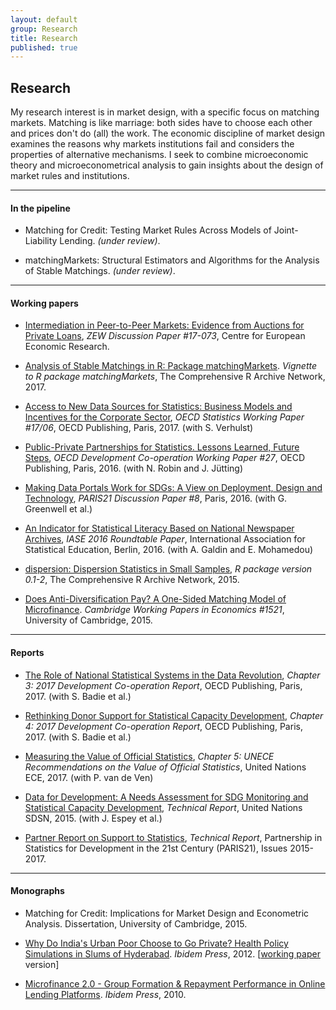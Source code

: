 ```yaml
---
layout: default
group: Research
title: Research
published: true
---
```




## Research

My research interest is in market design, with a specific focus on matching markets. Matching is like marriage: both sides have to choose each other and prices don't do (all) the work. The economic discipline of market design examines the reasons why markets institutions fail and considers the properties of alternative mechanisms. I seek to combine microeconomic theory and microeconometrical analysis to gain insights about the design of market rules and institutions.

***

#### In the pipeline

- Matching for Credit: Testing Market Rules Across Models of Joint-Liability Lending. *(under review)*.

- matchingMarkets: Structural Estimators and Algorithms for the Analysis of Stable Matchings. *(under review)*. <!-- [matchingMarkets: Structural Estimators and Algorithms for the Analysis of Stable Matchings](https://cran.r-project.org/web/packages/matchingMarkets/matchingMarkets.pdf), R package version 0.3-3, The Comprehensive R Archive Network, 2015.-->


***

#### Working papers

- [Intermediation in Peer-to-Peer Markets: Evidence from Auctions for Private Loans](https://www.econstor.eu/bitstream/10419/172525/1/1009650815.pdf), *ZEW Discussion Paper \#17-073*, Centre for European Economic Research.

- [Analysis of Stable Matchings in R: Package matchingMarkets](https://cran.r-project.org/web/packages/matchingMarkets/vignettes/matching.pdf). *Vignette to R package matchingMarkets*, The Comprehensive R Archive Network, 2017. <!-- The `matchingMarkets` package contains `R` and `C++` code for the estimation of structural models that correct for the sample selection bias of observed outcomes in matching markets. Matching is concerned with who transacts with whom, and how. For example, who works at which job, which students go to which school, who forms a workgroup with whom, and so on. The empirical analysis of matching markets is naturally subject to sample selection problems.  If agents match assortatively on characteristics unobserved to the analyst but correlated with both the exogenous variable and the outcome of interest, regression estimates will generally be biased. The package further implements matching algorithms such as the deferred-acceptance algorithm for college admissions, the top-trading-cycles algorithm for house allocation and a partitioning linear program for the roommates problem. -->

<!-- - [matchingMarkets: Structural Estimators and Algorithms for the Analysis of Stable Matchings](http://cran.r-project.org/package=matchingMarkets), *R package version 0.3-3*, The Comprehensive R Archive Network, 2017. -->

- [Access to New Data Sources for Statistics: Business Models and Incentives for the Corporate Sector](http://www.oecd-ilibrary.org/economics/access-to-new-data-sources-for-statistics_9a1fa77f-en), *OECD Statistics Working Paper #17/06*, OECD Publishing, Paris, 2017. (with S. Verhulst)    
  
- [Public-Private Partnerships for Statistics. Lessons Learned, Future Steps](http://www.oecd-ilibrary.org/development/public-private-partnerships-for-statistics-lessons-learned-future-steps_5jm3nqp1g8wf-en), *OECD Development Co-operation Working Paper #27*, OECD Publishing, Paris, 2016. (with N. Robin and J. Jütting)    

- [Making Data Portals Work for SDGs: A View on Deployment, Design and Technology](http://www.paris21.org/sites/default/files/Paper_on_Data_Portals%20wcover_WEB.pdf), *PARIS21 Discussion Paper #8*, Paris, 2016. (with G. Greenwell et al.)

- [An Indicator for Statistical Literacy Based on National Newspaper Archives](http://iase-web.org/documents/papers/rt2016/Klein.pdf), *IASE 2016 Roundtable Paper*, International Association for Statistical Education, Berlin, 2016. (with A. Galdin and E. Mohamedou)

- [dispersion: Dispersion Statistics in Small Samples](https://github.com/thiloklein/dispersion), *R package version 0.1-2*, The Comprehensive R Archive Network, 2015.

- [Does Anti-Diversification Pay? A One-Sided Matching Model of Microfinance](https://ideas.repec.org/p/cam/camdae/1521.html). *Cambridge Working Papers in Economics \#1521*, University of Cambridge, 2015. <!--  In many economic situations, market participation requires that agents form groups subject to exogenous rules. Consider a microfinance institution that decides on rules for diversifying borrower groups in terms of their exposure to income shocks. Such rules affect group repayment by influencing both who matches with whom (direct effect) and who participates in the market (participation). I develop the key trade-off for conflicting predictions of extant theoretical models and estimate both effects separately. Group formation creates an endogeneity problem, but a matching model exploits the exogenous variation from counterfactual groups. I find that while diversification has no participation effect it has a significant positive direct effect. -->

***

#### Reports

- [The Role of National Statistical Systems in the Data Revolution](http://www.oecd-ilibrary.org/development/development-co-operation-report-2017_dcr-2017-en), *Chapter 3: 2017 Development Co-operation Report*, OECD Publishing, Paris, 2017. (with S. Badie et al.)

- [Rethinking Donor Support for Statistical Capacity Development](http://www.oecd-ilibrary.org/development/development-co-operation-report-2017_dcr-2017-en), *Chapter 4: 2017 Development Co-operation Report*, OECD Publishing, Paris, 2017.  (with S. Badie et al.)

- [Measuring the Value of Official Statistics](https://www.unece.org/fileadmin/DAM/stats/documents/ece/ces/2017/CES_4-Value_of_Official_Statistics_for_endorsement_for_upload.pdf), *Chapter 5: UNECE Recommendations on the Value of Official Statistics*, United Nations ECE, 2017. (with P. van de Ven)

- [Data for Development: A Needs Assessment for SDG Monitoring and Statistical Capacity Development](http://unsdsn.org/wp-content/uploads/2015/04/Data-for-Development-Full-Report.pdf), *Technical Report*, United Nations SDSN, 2015. (with J. Espey et al.)

- [Partner Report on Support to Statistics](http://www.paris21.org/partner-report-on-support-to-statistics-press), *Technical Report*, Partnership in Statistics for Development in the 21st Century (PARIS21), Issues 2015-2017.

***

#### Monographs

- Matching for Credit: Implications for Market Design and Econometric Analysis. Dissertation, University of Cambridge, 2015.

- [Why Do India's Urban Poor Choose to Go Private? Health Policy Simulations in Slums of Hyderabad](mphil.pdf). *Ibidem Press*, 2012. <!--  It is well known that even the abjectly poor in developing countries show marked preferences for private services compared to public offerings. Past research has attributed these preferences to a lack of public provider accountability, which can be observed in terms of provider attitude, and the inavailability of even basic drugs in public health facilities. Stated preference research in bottom at the pyramid markets has shown that the availability of medicines is the predominant factor in hospital choice of the poor.  This paper disentangles consumer preferences for the certain and the uncertain components of expenses for medicines. In line with new theories of insurance demand, discrete choice experiments for maternity care in slums of Hyderabad show that those living below USD 2 per day have even more pronounced preferences for the insured provision of the uncertain component than higher income people.  This insurance demand is shown to be an important, and so far overlooked, factor that explains low income people's predilection for private providers, such as microfinance institutions. --> [[working paper](http://www.rug.nl/research/globalisation-studies-groningen/research/conferencesandseminars/conferences/eumicrofinconf2011/papers/4b.klein.pdf) version] 

- [Microfinance 2.0 - Group Formation & Repayment Performance in Online Lending Platforms](diploma.pdf). *Ibidem Press*, 2010. <!--  Microfinance 2.0 examines the role of reputation-based intermediaries on the world’s largest peer-to-peer online lending platform. This marketplace as well as other recently opened lending websites allow people to auction microcredit over the Internet and are in line with the disintermediation in financial transactions through the power of enabling technologies. To mitigate severe information asymmetries in anonymous online transactions, the platforms allow lenders to delegate the screening of potential borrowers and the monitoring of loan repayments to designated group leaders. Thilo Klein provides an in-depth study into the mechanisms of these credit information networks and critically assesses their potential to ease access to finance for the credit-constrained during the US credit crunch. -->
  
